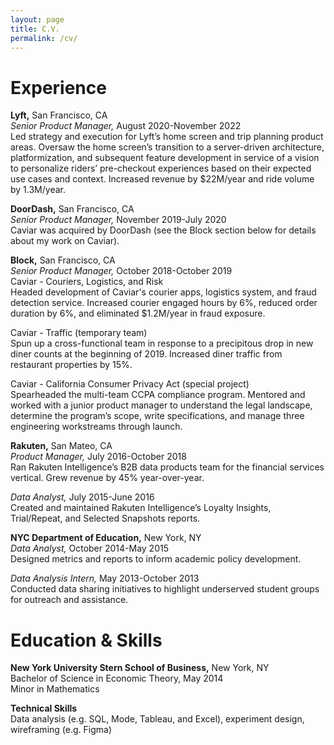 ```yaml
---
layout: page
title: C.V.
permalink: /cv/
---
```

Experience
==
**Lyft,** San Francisco, CA  
*Senior Product Manager,* August 2020-November 2022  
Led strategy and execution for Lyft’s home screen and trip planning product areas. Oversaw the home screen’s transition to a server-driven architecture, platformization, and subsequent feature development in service of a vision to personalize riders’ pre-checkout experiences based on their expected use cases and context. Increased revenue by $22M/year and ride volume by 1.3M/year.  
  
**DoorDash,** San Francisco, CA  
*Senior Product Manager,* November 2019-July 2020  
Caviar was acquired by DoorDash (see the Block section below for details about my work on Caviar).  
  
**Block,** San Francisco, CA   
*Senior Product Manager,* October 2018-October 2019  
Caviar - Couriers, Logistics, and Risk   
Headed development of Caviar's courier apps, logistics system, and fraud detection service. Increased courier engaged hours by 6%, reduced order duration by 6%, and eliminated $1.2M/year in fraud exposure.  
  
Caviar - Traffic (temporary team)  
Spun up a cross-functional team in response to a precipitous drop in new diner counts at the beginning of 2019. Increased diner traffic from restaurant properties by 15%.  
  
Caviar - California Consumer Privacy Act (special project)  
Spearheaded the multi-team CCPA compliance program. Mentored and worked with a junior product manager to understand the legal landscape, determine the program’s scope, write specifications, and manage three engineering workstreams through launch.  
  
**Rakuten,** San Mateo, CA  
*Product Manager,* July 2016-October 2018  
Ran Rakuten Intelligence’s B2B data products team for the financial services vertical. Grew revenue by 45% year-over-year.  
  
*Data Analyst,* July 2015-June 2016  
Created and maintained Rakuten Intelligence’s Loyalty Insights, Trial/Repeat, and Selected Snapshots reports.  
  
**NYC Department of Education,** New York, NY  
*Data Analyst,* October 2014-May 2015  
Designed metrics and reports to inform academic policy development.  
  
*Data Analysis Intern,* May 2013-October 2013  
Conducted data sharing initiatives to highlight underserved student groups for outreach and assistance.  
  
Education & Skills
==
**New York University Stern School of Business,** New York, NY  
Bachelor of Science in Economic Theory, May 2014  
Minor in Mathematics  
  
**Technical Skills**  
Data analysis (e.g. SQL, Mode, Tableau, and Excel), experiment design, wireframing (e.g. Figma)  